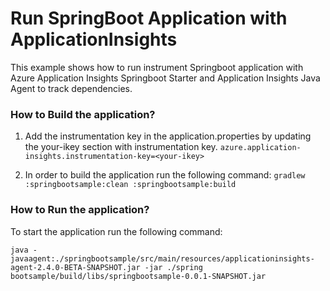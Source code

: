 # Run SpringBoot Application with ApplicationInsights

This example shows how to run instrument Springboot application with Azure Application Insights
Springboot Starter and Application Insights Java Agent to track dependencies.


### How to Build the application?
1. Add the instrumentation key in the application.properties by updating the your-ikey section with instrumentation key.
`azure.application-insights.instrumentation-key=<your-ikey>` 

2. In order to build the application run the following command:
`gradlew :springbootsample:clean :springbootsample:build`

### How to Run the application?

To start the application run the following command:

`java -javaagent:./springbootsample/src/main/resources/applicationinsights-agent-2.4.0-BETA-SNAPSHOT.jar -jar ./spring
 bootsample/build/libs/springbootsample-0.0.1-SNAPSHOT.jar`